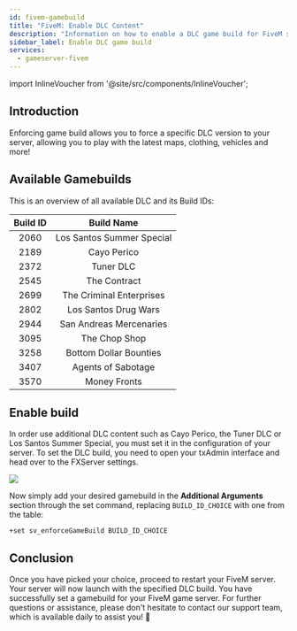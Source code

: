 ```yaml
---
id: fivem-gamebuild
title: "FiveM: Enable DLC Content"
description: "Information on how to enable a DLC game build for FiveM servers - ZAP-Hosting.com - Documentation"
sidebar_label: Enable DLC game build
services:
  - gameserver-fivem
---
```


import InlineVoucher from '@site/src/components/InlineVoucher';

## Introduction

Enforcing game build allows you to force a specific DLC version to your server, allowing you to play with the latest maps, clothing, vehicles and more! 

<InlineVoucher />

## Available Gamebuilds

This is an overview of all available DLC and its Build IDs: 

| Build ID |        Build Name         |
| :------: | :-----------------------: |
|   2060   | Los Santos Summer Special |
|   2189   |        Cayo Perico        |
|   2372   |         Tuner DLC         |
|   2545   |       The Contract        |
|   2699   | The Criminal Enterprises  |
|   2802   |   Los Santos Drug Wars    |
|   2944   |  San Andreas Mercenaries  |
|   3095   |       The Chop Shop       |
|   3258   |  Bottom Dollar Bounties   |
|   3407   |    Agents of Sabotage     |
|   3570   |        Money Fronts       |



## Enable build

In order use additional DLC content such as Cayo Perico, the Tuner DLC or Los Santos Summer Special, you must set it in the configuration of your server. To set the DLC build, you need to open your txAdmin interface and head over to the FXServer settings.

![](https://screensaver01.zap-hosting.com/index.php/s/HxmnfPEdcDJgZLX/preview)

Now simply add your desired gamebuild in the **Additional Arguments** section through the set command, replacing `BUILD_ID_CHOICE` with one from the table:

```
+set sv_enforceGameBuild BUILD_ID_CHOICE
```



## Conclusion

Once you have picked your choice, proceed to restart your FiveM server. Your server will now launch with the specified DLC build. You have successfully set a gamebuild for your FiveM game server. For further questions or assistance, please don't hesitate to contact our support team, which is available daily to assist you! 🙂

<InlineVoucher />
